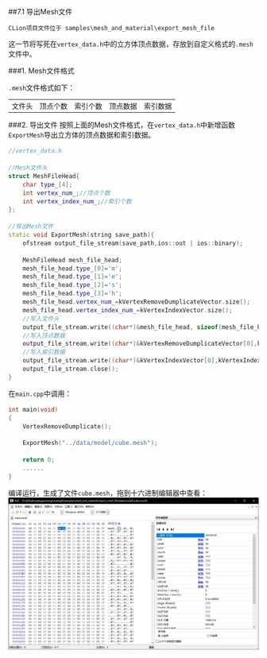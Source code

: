 ##7.1 导出Mesh文件

    CLion项目文件位于 samples\mesh_and_material\export_mesh_file

这一节将写死在`vertex_data.h`中的立方体顶点数据，存放到自定义格式的`.mesh`文件中。

###1. Mesh文件格式

`.mesh`文件格式如下：

<table><tr>
<td>文件头</td>
<td>顶点个数</td>
<td>索引个数</td>
<td>顶点数据</td>
<td>索引数据</td>
</tr></table>

###2. 导出文件
按照上面的Mesh文件格式，在`vertex_data.h`中新增函数`ExportMesh`导出立方体的顶点数据和索引数据。
```c++
//vertex_data.h

//Mesh文件头
struct MeshFileHead{
    char type_[4];
    int vertex_num_;//顶点个数
    int vertex_index_num_;//索引个数
};

//导出Mesh文件
static void ExportMesh(string save_path){
    ofstream output_file_stream(save_path,ios::out | ios::binary);

    MeshFileHead mesh_file_head;
    mesh_file_head.type_[0]='m';
    mesh_file_head.type_[1]='e';
    mesh_file_head.type_[2]='s';
    mesh_file_head.type_[3]='h';
    mesh_file_head.vertex_num_=kVertexRemoveDumplicateVector.size();
    mesh_file_head.vertex_index_num_=kVertexIndexVector.size();
    //写入文件头
    output_file_stream.write((char*)&mesh_file_head, sizeof(mesh_file_head));
    //写入顶点数据
    output_file_stream.write((char*)&kVertexRemoveDumplicateVector[0],kVertexRemoveDumplicateVector.size()*sizeof(Vertex));
    //写入索引数据
    output_file_stream.write((char*)&kVertexIndexVector[0],kVertexIndexVector.size()*sizeof(unsigned short));
    output_file_stream.close();
}
```

在`main.cpp`中调用：

```c++
int main(void)
{
    VertexRemoveDumplicate();

    ExportMesh("../data/model/cube.mesh");

    return 0;
    ......
}
```

编译运行，生成了文件`cube.mesh`，拖到十六进制编辑器中查看：
![](../../imgs/mesh_and_material/export_mesh_file/hex_view_mesh_file.jpg)
